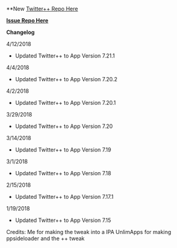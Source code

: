**New [Twitter++ Repo Here](https://github.com/JMccormick264/TwitterPP)

**[Issue Repo Here](https://github.com/eni9889/TW-PP-Issues)**

**Changelog**

4/12/2018

 -  Updated Twitter++ to App Version 7.21.1

4/4/2018

 - Updated Twitter++ to App Version 7.20.2

4/2/2018

 - Updated Twitter++ to App Version 7.20.1

3/29/2018

 - Updated Twitter++ to App Version 7.20

3/14/2018

 - Updated Twitter++ to App Version 7.19

3/1/2018

 - Updated Twitter++ to App Version 7.18

2/15/2018

 - Updated Twitter++ to App Version 7.17.1

1/19/2018

 - Updated Twitter++ to App Version 7.15


Credits:
Me for making the tweak into a IPA
UnlimApps for making ppsideloader and the ++ tweak
